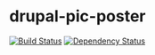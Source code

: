 # drupal-pic-poster

[![Build Status](https://travis-ci.org/git+eiriksm/drupal-pic-poster.svg?branch=master)](https://travis-ci.org/git+eiriksm/drupal-pic-poster)
[![Dependency Status](https://david-dm.org/git+eiriksm/drupal-pic-poster.svg)](https://david-dm.org/git+eiriksm/drupal-pic-poster)